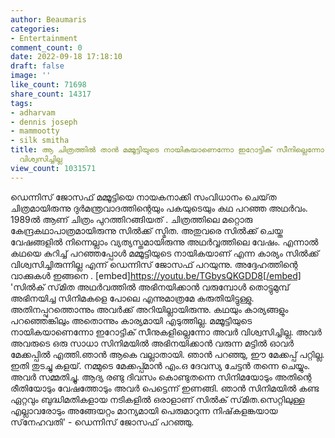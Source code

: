 ```yaml
---
author: Beaumaris
categories:
- Entertainment
comment_count: 0
date: 2022-09-18 17:18:10
draft: false
image: ''
like_count: 71698
share_count: 14317
tags:
- adharvam
- dennis joseph
- mammootty
- silk smitha
title: ആ ചിത്രത്തിൽ താൻ മമ്മൂട്ടിയുടെ നായികയാണെന്നോ ഇറോട്ടിക് സീനില്ലെന്നോ സിൽക് സ്‌മിത
  വിശ്വസിച്ചില്ല
view_count: 1031571
---
```


ഡെന്നിസ് ജോസഫ് മമ്മൂട്ടിയെ നായകനാക്കി സംവിധാനം ചെയ്‌‌ത ചിത്രമായിരുന്നു ദു‌ർമന്ത്രവാദത്തിന്റെയും പകയുടെയും കഥ പറഞ്ഞ അഥർവം. 1989ൽ ആണ് ചിത്രം പുറത്തിറങ്ങിയത് . ചിത്രത്തിലെ മറ്റൊരു കേന്ദ്രകഥാപാത്രമായിരുന്നു സിൽക്ക് സ്മിത. അതുവരെ സിൽക്ക് ചെയ്ത വേഷങ്ങളിൽ നിന്നെല്ലാം വ്യത്യസ്തമായിരുന്നു അഥർവ്വത്തിലെ വേഷം. എന്നാൽ കഥയെ കുറിച്ച് പറഞ്ഞപ്പോൾ മമ്മൂട്ടിയുടെ നായികയാണ് എന്ന കാര്യം സിൽക്ക് വിശ്വസിച്ചിരുന്നില്ല എന്ന് ഡെന്നിസ് ജോസഫ് പറയുന്നു. അദ്ദേഹത്തിന്റെ വാക്കുകൾ ഇങ്ങനെ . [embed]https://youtu.be/TGbysQKGDD8[/embed] 'സിൽക് സ്‌മിത അഥർവത്തിൽ അഭിനയിക്കാൻ വരുമ്പോൾ തൊട്ടുമുമ്പ് അഭിനയിച്ച സിനിമകളെ പോലെ എന്നുമാത്രമേ കരുതിയിട്ടുള്ളു. അതിനപ്പുറത്തൊന്നും അവർക്ക് അറിയില്ലായിരുന്നു. കഥയും കാര്യങ്ങളും പറഞ്ഞെങ്കിലും അതൊന്നും കാര്യമായി എടുത്തില്ല. മമ്മൂട്ടിയുടെ നായികയാണെന്നോ ഇറോട്ടിക് സീനുകളില്ലെന്നോ അവർ വിശ്വസിച്ചില്ല. അവർ അവരുടെ ഒരു സാധാ സിനിമയിൽ അഭിനയി‌ക്കാൻ വരുന്ന മട്ടിൽ ഓവർ മേക്കപ്പിൽ എത്തി.ഞാൻ ആകെ വല്ലാതായി. ഞാൻ പറഞ്ഞു, ഈ മേക്കപ്പ് പറ്റില്ല. ഇതി തുടച്ചു കളയ്. നമ്മുടെ മേക്കപ്പ്മാൻ എം.ഒ ദേവസ്യ ചേട്ടൻ തന്നെ ചെയ്യും. അവർ സമ്മതിച്ചു. ആദ്യ രണ്ടു ദിവസം കൊണ്ടുതന്നെ സിനിമയോടും അതിന്റെ രീതിയോടും വേഷത്തോടും അവർ പെട്ടെന്ന് ഇണങ്ങി. ഞാൻ സിനിമയിൽ കണ്ട ഏറ്റവും ബുദ്ധിമതികളായ നടികളിൽ ഒരാളാണ് സിൽക് സ്‌മിത.സെറ്റിലുള്ള എല്ലാവരോടും അങ്ങേയറ്റം മാന്യമായി പെരുമാറുന്ന നിഷ്‌കളങ്കയായ സ്‌നേഹവതി' - ഡെന്നിസ് ജോസഫ് പറഞ്ഞു.